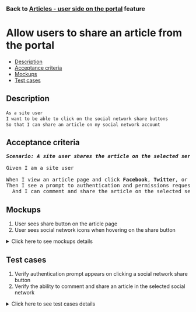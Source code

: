 ### Back to [Articles - user side on the portal](../../) feature

# Allow users to share an article from the portal

- [Description](#description)
- [Acceptance criteria](#acceptance-criteria)
- [Mockups](#mockups)
- [Test cases](#test-cases)

## Description

    As a site user
    I want to be able to click on the social network share buttons
    So that I can share an article on my social network account

## Acceptance criteria

<pre>
<b><i>Scenario: A site user shares the article on the selected service</i></b>

Given I am a site user

When I view an article page and click <b>Facebook</b>, <b>Twitter</b>, or <b>Google+</b> icon
Then I see a prompt to authentication and permissions request page
  And I can comment and share the article on the selected service
</pre>

## Mockups

1. User sees share button on the article page
2. User sees social network icons when hovering on the share button

<details>
  <summary>Click here to see mockups details</summary>

**1. User sees share button on the article page:**

![User sees share button on the article page](/products/sport_news_portal/web_application_features/articles_user_side/images/article_page.png)

**1. User sees social network icons when hovering on the share button:**

![User sees social network icons when hovering on the share button](/products/sport_news_portal/web_application_features/articles_user_side/images/article_share_icon_hover.png)

</details>

## Test cases

1. Verify authentication prompt appears on clicking a social network share button
2. Verify the ability to comment and share an article in the selected social network

<details>
  <summary>Click here to see test cases details</summary>

### **#1. Verify authentication prompt appears on clicking a social network share button**

|Preconditions|Steps|Expected result
--------------|-----|----------
|- On Sport News site</br>- On the **Home** page|1) Click on any article</br>2) Сlick to share the article with **Facebook**, **Twitter**, or **Google+**|2) User is prompted to authentication and permissions request page|

### **#2. Verify the ability to comment and share an article in the selected social network**

|Preconditions|Steps|Expected result
--------------|-----|----------
|- On Sport News site</br>- On the **Home** page|1) Click on any article</br>2) Сlick to share the article with **Facebook**, **Twitter**, or **Google+**</br>3) Enter information in the authentication window</br>4) Write a comment or share an article in the selected social network| 4) Users can comment and share articles in the selected social network|
</details>

